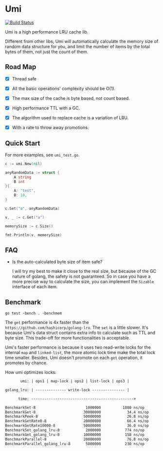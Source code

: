 # Umi

[![Build Status](https://travis-ci.org/ysmood/umi.svg)](https://travis-ci.org/ysmood/umi)

Umi is a high performance LRU cache lib.

Different from other libs, Umi will automatically calculate the memory size
of random data structure for you, and limit the number of items by the total bytes of them,
not just the count of them.

## Road Map

- [x] Thread safe

- [x] All the basic operations' complexity should be O(1).

- [x] The max size of the cache is byte based, not count based.

- [x] High performance TTL with a GC.

- [x] The algorithm used to replace cache is a variation of LRU.

- [x] With a rate to throw away promotions.

## Quick Start

For more examples, see `umi_test.go`.

```go
c := umi.New(nil)

anyRandomData := struct {
    A string
    B int
}{
    A: "test",
    B: 10,
}

c.Set("a", anyRandomData)

v, _ := c.Get("a")

memorySize := c.Size()

fmt.Println(v, memorySize)
```

## FAQ

- Is the auto-calculated byte size of item safe?

  I will try my best to make it close to the real size, but because of the GC nature of
  golang, the safety is not guaranteed. So in case you have a more precise way to calculate
  the size, you can implement the `Sizable` interface of each item.

## Benchmark

`go test -bench . -benchmem`

The `get` performance is 4x faster than the `https://github.com/hashicorp/golang-lru`.
The `set` is a little slower. It's because Umi's data struct contains extra info
to calculate such as TTL and byte size. This trade-off for more functionalities is acceptable.

Umi's faster performance is because it uses two read-write locks for the
internal `map` and `linked-list`, the more atomic lock time make the total lock time smaller.
Besides, Umi doesn't promote on each `get` operation, it promotes by chance.

How umi optimizes locks:

```txt
       umi: | ops1 | map-lock | ops2 | list-lock | ops3 |

golang_lru: | -------------- write-lock --------------- |

      time: ----------------------------------------------->
```

```txt
BenchmarkSet-8                   	 1000000	      1080 ns/op	     260 B/op	       4 allocs/op
BenchmarkGet-8                   	30000000	        34.4 ns/op	       1 B/op	       0 allocs/op
BenchmarkPeek-8                  	50000000	        26.8 ns/op	       1 B/op	       0 allocs/op
BenchmarkGetRate0-8              	20000000	        66.4 ns/op	       3 B/op	       0 allocs/op
BenchmarkGetRate10000-8          	50000000	        36.0 ns/op	       1 B/op	       0 allocs/op
BenchmarkSet_golang_lru-8        	 2000000	       774 ns/op	     137 B/op	       4 allocs/op
BenchmarkGet_golang_lru-8        	10000000	       158 ns/op	       7 B/op	       0 allocs/op
BenchmarkParallel-8              	20000000	        76.8 ns/op	       0 B/op	       0 allocs/op
BenchmarkParallel_golang_lru-8   	 5000000	       230 ns/op	       9 B/op	       0 allocs/op
```
